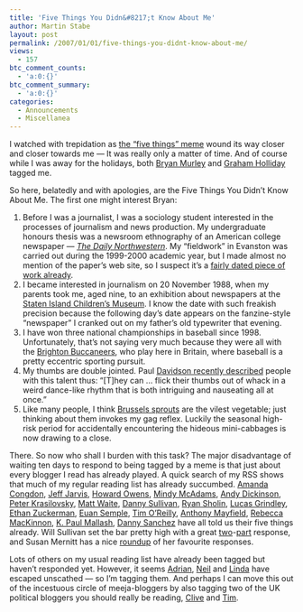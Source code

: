 ```yaml
---
title: 'Five Things You Didn&#8217;t Know About Me'
author: Martin Stabe
layout: post
permalink: /2007/01/01/five-things-you-didnt-know-about-me/
views:
  - 157
btc_comment_counts:
  - 'a:0:{}'
btc_comment_summary:
  - 'a:0:{}'
categories:
  - Announcements
  - Miscellanea
---
```

I watched with trepidation as [the &#8220;five things&#8221; meme][1] wound its way closer and closer towards me — It was really only a matter of time. And of course while I was away for the holidays, both [Bryan Murley][2] and [Graham Holliday][3] tagged me.

So here, belatedly and with apologies, are the Five Things You Didn&#8217;t Know About Me. The first one might interest Bryan:

  1. Before I was a journalist, I was a sociology student interested in the processes of journalism and news production. My undergraduate honours thesis was a newsroom ethnography of an American college newspaper — [*The Daily Northwestern*][4]. My &#8220;fieldwork&#8221; in Evanston was carried out during the 1999-2000 academic year, but I made almost no mention of the paper&#8217;s web site, so I suspect it&#8217;s a [fairly dated piece of work already][5].
  2. I became interested in journalism on 20 November 1988, when my parents took me, aged nine, to an exhibition about newspapers at the [Staten Island Children&#8217;s Museum][6]. I know the date with such freakish precision because the following day&#8217;s date appears on the fanzine-style &#8220;newspaper&#8221; I cranked out on my father&#8217;s old typewriter that evening.
  3. I have won three national championships in baseball since 1998. Unfortunately, that&#8217;s not saying very much because they were all with the [Brighton Buccaneers][7], who play here in Britain, where baseball is a pretty eccentric sporting pursuit.
  4. My thumbs are double jointed. Paul [Davidson recently described][8] people with this talent thus: &#8220;[T]hey can &#8230; flick their thumbs out of whack in a weird dance-like rhythm that is both intriguing and nauseating all at once.&#8221;
  5. Like many people, I think [Brussels sprouts][9] are the vilest vegetable; just thinking about them invokes my gag reflex. Luckily the seasonal high-risk period for accidentally encountering the hideous mini-cabbages is now drawing to a close.

There. So now who shall I burden with this task? The major disadvantage of waiting ten days to respond to being tagged by a meme is that just about every blogger I read has already played. A quick search of my RSS shows that much of my regular reading list has already succumbed. [Amanda Congdon][10], [Jeff Jarvis][11], [Howard Owens][12], [Mindy McAdams][13], [Andy Dickinson][14], [Peter Krasilovsky][15], [Matt Waite][16], [Danny Sullivan][17], [Ryan Sholin][18], [Lucas Grindley][19], [Ethan Zuckerman][20], [Euan Semple][21], [Tim O&#8217;Reilly][22], [Anthony Mayfield][23], [Rebecca MacKinnon][24], [K. Paul Mallash][25], [Danny Sanchez][26] have all told us their five things already. Will Sullivan set the bar pretty high with a great [two][27]-[part][28] response, and Susan Mernitt has a nice [roundup][29] of her favourite responses.

Lots of others on my usual reading list have already been tagged but haven&#8217;t responded yet. However, it seems [Adrian][30], [Neil][31] and [Linda][32] have escaped unscathed — so I&#8217;m tagging them. And perhaps I can move this out of the incestuous circle of meeja-bloggers by also tagging two of the UK political bloggers you should really be reading, [Clive][33] and [Tim][34].

 [1]: http://pulverblog.pulver.com/archives/006087.html
 [2]: http://www.collegemediainnovation.org/blog/2006/12/20/5-things-you-didnt-know-about-me-but-were-afraid-to-ask/
 [3]: http://www.noodlepie.com/2006/12/5_more_things.html
 [4]: http://www.dailynorthwestern.com/
 [5]: http://indypendent.typepad.com/academese/2006/11/a_scholar_stare.html
 [6]: http://www.statenislandkids.org/
 [7]: http://www.brightonbuccaneers.com/
 [8]: http://www.pauldavidson.net/2004/06/23/i-do-not-have-a-double-jointed-thumb/
 [9]: http://en.wikipedia.org/wiki/Brussels_sprout
 [10]: http://amandacongdon.com/blog/?p=9
 [11]: http://www.buzzmachine.com/index.php/2006/12/18/tagged/
 [12]: http://www.howardowens.com/2006/tagged-five-things/
 [13]: http://tojou.blogspot.com/2006/12/5-things-you-didnt-know-about-me-but.html
 [14]: http://www.andydickinson.net/2006/12/22/tag-meme/
 [15]: http://localonliner.com/?p=275
 [16]: http://www.mattwaite.com/2006/12/22/mattwaitecom-where-a-good-meme-goes-to-die/
 [17]: http://daggle.com/061218-132558.html
 [18]: http://www.ryansholin.com/2006/12/23/five-things-you-might-not-know-about-me-but-now-ill-tell-you-and-ruin-the-opportunity-to-tell-you-these-stories-properly-later/
 [19]: http://www.lucasgrindley.com/2006/12/ive_been_tagged_which_i.html
 [20]: http://www.ethanzuckerman.com/blog/?p=1165
 [21]: http://theobvious.typepad.com/blog/2006/12/ive_been_tagged.html
 [22]: http://radar.oreilly.com/archives/2006/12/i_got_blogtagge.html
 [23]: http://open.typepad.com/open/2006/12/five_things_mem.html
 [24]: http://rconversation.blogs.com/rconversation/2006/12/tagged.html
 [25]: http://www.journalismhope.com/ive-been-blog-tagged-12232006
 [26]: http://journalistopia.com/2006/12/21/5-things-you-didnt-know-about-me/
 [27]: http://www.journerdism.com/index.php/2006/12/20/5-things-you-didnt-know-about-me-nor-did-you-ask-to-know-about-me/
 [28]: http://www.journerdism.com/index.php/2006/12/21/bonus-round-more-inane-stuff-about-me/
 [29]: http://susanmernit.blogspot.com/2006/12/5-things-you-dont-know-about-me-faves.html
 [30]: http://adrianmonck.blogspot.com/
 [31]: http://www.completetosh.com/weblog/
 [32]: http://passionatemedia.typepad.com/
 [33]: http://www.jcm.org.uk/blog/
 [34]: http://timworstall.typepad.com/timworstall/